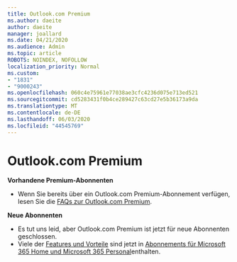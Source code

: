 ```yaml
---
title: Outlook.com Premium
ms.author: daeite
author: daeite
manager: joallard
ms.date: 04/21/2020
ms.audience: Admin
ms.topic: article
ROBOTS: NOINDEX, NOFOLLOW
localization_priority: Normal
ms.custom:
- "1831"
- "9000243"
ms.openlocfilehash: 060c4e75961e77038ae3cfc4236d075e713ed521
ms.sourcegitcommit: cd5283431f0b4ce289427c63cd27e5b36173a9da
ms.translationtype: MT
ms.contentlocale: de-DE
ms.lasthandoff: 06/03/2020
ms.locfileid: "44545769"
---
```

# <a name="outlookcom-premium"></a>Outlook.com Premium

**Vorhandene Premium-Abonnenten**

- Wenn Sie bereits über ein Outlook.com Premium-Abonnement verfügen, lesen Sie die [FAQs zur Outlook.com Premium](https://support.office.com/article/cd5f03f6-1407-456a-9410-f8f24804746b?wt.mc_id=Office_Outlook_com_Alchemy).

**Neue Abonnenten**

- Es tut uns leid, aber Outlook.com Premium ist jetzt für neue Abonnenten geschlossen.
- Viele der [Features und Vorteile](https://support.office.com/article/78c6089c-7faf-44f5-82e2-efa9ebb921d2?wt.mc_id=Office_Outlook_com_Alchemy) sind jetzt in [Abonnements für Microsoft 365 Home und Microsoft 365 Personal](https://go.microsoft.com/fwlink/?linkid=2017122)enthalten.